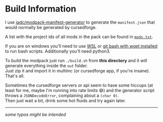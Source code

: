 # Build Information

I use [jadc/modpack-manifest-generator](https://github.com/jadc/modpack-manifest-generator) to generate the `manifest.json` that would normally be generated by cursedforge.

A list with the project ids of all mods in the pack can be found in [`mods.txt`](mods.txt).  

If you are on windows you'll need to use [WSL](https://docs.microsoft.com/de-de/windows/wsl/) or [git bash with wget installed](https://gist.github.com/evanwill/0207876c3243bbb6863e65ec5dc3f058) to run bash scripts. Additionally you'll need python3.  

To build the modpack just run `./build.sh` from **this directory** and it will generate everything inside the `out` folder.  
Just zip it and import it in multimc (or cursedforge app, if you're insane). That's all.  

Sometimes the cursedforge servers or api seem to have some hiccups (at least for me, maybe I'm running into rate limits :sweat_smile:) and the generator script throws a `JSONDecodeError`, complaining about a `(char 0)`.  
Then just wait a bit, drink some hot fluids and try again later.

-------------------------------
_some typos might be intended_
